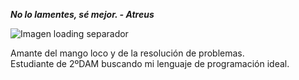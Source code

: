 ***No lo lamentes, sé mejor. - Atreus***  

![Imagen loading separador](loading.png)

Amante del mango loco y de la resolución de problemas.  
Estudiante de 2ºDAM buscando mi lenguaje de programación ideal.

<!--
**navfer/navfer** is a ✨ _special_ ✨ repository because its `README.md` (this file) appears on your GitHub profile.

Here are some ideas to get you started:

- 🔭 I’m currently working on ...
- 🌱 I’m currently learning ...
- 👯 I’m looking to collaborate on ...
- 🤔 I’m looking for help with ...
- 💬 Ask me about ...
- 📫 How to reach me: ...
- 😄 Pronouns: ...
- ⚡ Fun fact: ...
-->
